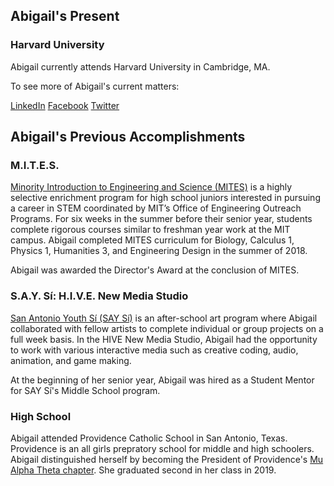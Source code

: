 
## Abigail's Present

### Harvard University

Abigail currently attends Harvard University in Cambridge, MA. 

To see more of Abigail's current matters:

[LinkedIn](https://www.linkedin.com/in/abigail-lockhart-calpito-2019243/)
[Facebook](https://www.facebook.com/abigail.lockhartcalpito)
[Twitter](https://twitter.com/alockcalpito)

## Abigail's Previous Accomplishments

### M.I.T.E.S.

[Minority Introduction to Engineering and Science (MITES)](https://oeop.mit.edu/programs/mites) is a highly selective enrichment program for high school juniors interested in pursuing a career in STEM coordinated by MIT’s Office of Engineering Outreach Programs. For six weeks in the summer before their senior  year, students complete rigorous courses similar to freshman year work at the MIT campus. Abigail completed MITES curriculum for Biology, Calculus 1, Physics 1, Humanities 3, and Engineering Design in the summer of 2018.

Abigail was awarded the Director's Award at the conclusion of MITES. 

### S.A.Y. Sí: H.I.V.E. New Media Studio

[San Antonio Youth Sí (SAY Sí)](http://saysi.org/) is an after-school art program where Abigail collaborated with fellow artists to complete individual or group projects on a full week basis. In the HIVE New Media Studio, Abigail had the opportunity to work with various interactive media such as creative coding, audio, animation, and game making. 

At the beginning of her senior year, Abigail was hired as a Student Mentor for SAY Sí's Middle School program.



### High School

Abigail attended Providence Catholic School in San Antonio, Texas. Providence is an all girls prepratory school for middle and high schoolers. Abigail distinguished herself by becoming the President of Providence's [Mu Alpha Theta chapter](https://mualphatheta.org/).
She graduated second in her class in 2019. 


